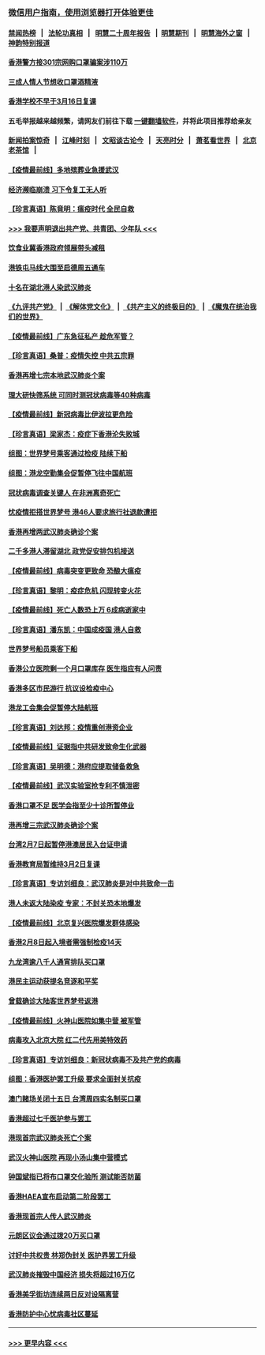 ### [微信用户指南，使用浏览器打开体验更佳](https://github.com/gfw-breaker/banned-news1/blob/master/indexes/wechat-guide.md?t=0)
#### [禁闻热榜](热点新闻.md?t=0)  &nbsp;&nbsp;|&nbsp;&nbsp; [法轮功真相](https://github.com/gfw-breaker/truth/blob/master/README.md?t=0) &nbsp;&nbsp;|&nbsp;&nbsp; [明慧二十周年报告](https://github.com/gfw-breaker/mh-reports/blob/master/README.md?t=0) &nbsp;&nbsp;|&nbsp;&nbsp;[明慧期刊](https://github.com/gfw-breaker/mh-qikan) &nbsp;&nbsp;|&nbsp;&nbsp; [明慧海外之窗](https://github.com/gfw-breaker/mh-news/blob/master/README.md?t=0) &nbsp;&nbsp;|&nbsp;&nbsp; [神韵特别报道](https://github.com/gfw-breaker/mh-news/blob/master/shenyun.md?t=0)
#### [香港警方接301宗网购口罩骗案涉110万](../pages/nsc415/n11867572.md?t=02150022) 
#### [三成人情人节想收口罩酒精液](../pages/nsc415/n11867523.md?t=02150022) 
#### [香港学校不早于3月16日复课](../pages/nsc415/n11867498.md?t=02150022) 
#### 五毛举报越来越频繁，请网友们前往下载 [一键翻墙软件](https://github.com/gfw-breaker/ssr-accounts)，并将此项目推荐给亲友
#### [新闻拍案惊奇](https://github.com/gfw-breaker/banned-news1/blob/master/pages/link4.md) &nbsp;&nbsp;|&nbsp;&nbsp; [江峰时刻](https://github.com/gfw-breaker/banned-news1/blob/master/pages/link4.md) &nbsp;&nbsp;|&nbsp;&nbsp; [文昭谈古论今](https://github.com/gfw-breaker/banned-news1/blob/master/pages/link4.md) &nbsp;&nbsp;|&nbsp;&nbsp; [天亮时分](https://github.com/gfw-breaker/banned-news1/blob/master/pages/link4.md) &nbsp;&nbsp;|&nbsp;&nbsp; [萧茗看世界](https://github.com/gfw-breaker/banned-news1/blob/master/pages/link4.md) &nbsp;&nbsp;|&nbsp;&nbsp; [北京老茶馆](https://github.com/gfw-breaker/banned-news1/blob/master/pages/link4.md) &nbsp;&nbsp;|&nbsp;&nbsp; 
#### [【疫情最前线】多地殡葬业急援武汉](../pages/nsc415/n11866914.md?t=02150022) 
#### [经济濒临崩溃 习下令复工无人听](../pages/nsc415/n11867269.md?t=02150022) 
#### [【珍言真语】陈竟明：瘟疫时代 全民自救](../pages/nsc415/n11866765.md?t=02150022) 
#### [>>> 我要声明退出共产党、共青团、少年队 <<<](https://github.com/begood0513/goodnews/blob/master/quit/letter.md) 
#### [饮食业冀香港政府领展带头减租](../pages/nsc415/n11864876.md?t=02150022) 
#### [港铁屯马线大围至启德周五通车](../pages/nsc415/n11864842.md?t=02150022) 
#### [十名在湖北港人染武汉肺炎](../pages/nsc415/n11864807.md?t=02150022) 
#### [《九评共产党》](https://github.com/begood0513/9ping.md/blob/master/README.md) &nbsp;|&nbsp; [《解体党文化》](../../../../jtdwh.md/blob/master/README.md)  &nbsp;|&nbsp; [《共产主义的终极目的》](../../../../gczydzjmd.md/blob/master/README.md) &nbsp;|&nbsp; [《魔鬼在统治我们的世界》](../../../../mgztzwmdsj.md/blob/master/README.md) 
#### [【疫情最前线】广东急征私产 趁危军管？](../pages/nsc415/n11864205.md?t=02150022) 
#### [【珍言真语】桑普：疫情失控 中共五宗罪](../pages/nsc415/n11864157.md?t=02150022) 
#### [香港再增七宗本地武汉肺炎个案](../pages/nsc415/n11862405.md?t=02150022) 
#### [理大研快筛系统 可同时测冠状病毒等40种病毒](../pages/nsc415/n11862376.md?t=02150022) 
#### [【疫情最前线】新冠病毒比伊波拉更危险](../pages/nsc415/n11862199.md?t=02150022) 
#### [【珍言真语】梁家杰：疫症下香港沦失败城](../pages/nsc415/n11861588.md?t=02150022) 
#### [组图：世界梦号乘客通过检疫 陆续下船](../pages/nsc415/n11858302.md?t=02150022) 
#### [组图：港龙空勤集会促暂停飞往中国航班](../pages/nsc415/n11858190.md?t=02150022) 
#### [冠状病毒调查关键人 在非洲离奇死亡](../pages/nsc415/n11859798.md?t=02150022) 
#### [忧疫情拒搭世界梦号 港46人要求旅行社退款遭拒](../pages/nsc415/n11859849.md?t=02150022) 
#### [香港再增两武汉肺炎确诊个案](../pages/nsc415/n11859833.md?t=02150022) 
#### [二千多港人滞留湖北 政党促安排包机接送](../pages/nsc415/n11859831.md?t=02150022) 
#### [【疫情最前线】病毒突变更致命 恐酿大瘟疫](../pages/nsc415/n11859604.md?t=02150022) 
#### [【珍言真语】黎明：疫症危机 闪现转变火花](../pages/nsc415/n11859199.md?t=02150022) 
#### [【疫情最前线】死亡人数恐上万 6成病逝家中](../pages/nsc415/n11856687.md?t=02150022) 
#### [【珍言真语】潘东凯：中国成疫国 港人自救](../pages/nsc415/n11856962.md?t=02150022) 
#### [世界梦号船员乘客下船](../pages/nsc415/n11856883.md?t=02150022) 
#### [香港公立医院剩一个月口罩库存 医生指应有人问责](../pages/nsc415/n11856875.md?t=02150022) 
#### [香港多区市民游行 抗议设检疫中心](../pages/nsc415/n11856866.md?t=02150022) 
#### [港龙工会集会促暂停大陆航班](../pages/nsc415/n11856840.md?t=02150022) 
#### [【珍言真语】刘达邦：疫情重创港资企业](../pages/nsc415/n11854274.md?t=02150022) 
#### [【疫情最前线】证据指中共研发致命生化武器](../pages/nsc415/n11853087.md?t=02150022) 
#### [【珍言真语】吴明德：港府应提取储备救急](../pages/nsc415/n11852734.md?t=02150022) 
#### [【疫情最前线】武汉实验室抢专利不慎泄密](../pages/nsc415/n11850310.md?t=02150022) 
#### [香港口罩不足 医学会指至少十诊所暂停业](../pages/nsc415/n11850301.md?t=02150022) 
#### [港再增三宗武汉肺炎确诊个案](../pages/nsc415/n11850328.md?t=02150022) 
#### [台湾2月7日起暂停港澳居民入台证申请](../pages/nsc415/n11850304.md?t=02150022) 
#### [香港教育局暂维持3月2日复课](../pages/nsc415/n11850260.md?t=02150022) 
#### [【珍言真语】专访刘细良：武汉肺炎是对中共致命一击](../pages/nsc415/n11849934.md?t=02150022) 
#### [港人未返大陆染疫 专家：不封关恐本地爆发](../pages/nsc415/n11848021.md?t=02150022) 
#### [【疫情最前线】北京复兴医院爆发群体感染](../pages/nsc415/n11847626.md?t=02150022) 
#### [香港2月8日起入境者需强制检疫14天](../pages/nsc415/n11847658.md?t=02150022) 
#### [九龙湾逾八千人通宵排队买口罩](../pages/nsc415/n11847647.md?t=02150022) 
#### [港民主运动获提名竞逐和平奖](../pages/nsc415/n11847633.md?t=02150022) 
#### [曾载确诊大陆客世界梦号返港](../pages/nsc415/n11847608.md?t=02150022) 
#### [【疫情最前线】火神山医院如集中营 被军管](../pages/nsc415/n11847524.md?t=02150022) 
#### [病毒攻入北京大院 红二代先用美特效药](../pages/nsc415/n11847427.md?t=02150022) 
#### [【珍言真语】专访刘细良：新冠状病毒不及共产党的病毒](../pages/nsc415/n11847164.md?t=02150022) 
#### [组图：香港医护罢工升级 要求全面封关抗疫](../pages/nsc415/n11844107.md?t=02150022) 
#### [澳门赌场关闭十五日 台湾周四实名制买口罩](../pages/nsc415/n11845083.md?t=02150022) 
#### [香港超过七千医护参与罢工](../pages/nsc415/n11845051.md?t=02150022) 
#### [港现首宗武汉肺炎死亡个案](../pages/nsc415/n11844998.md?t=02150022) 
#### [武汉火神山医院 再现小汤山集中营模式](../pages/nsc415/n11844763.md?t=02150022) 
#### [钟国斌指已将布口罩交化验所 测试能否防菌](../pages/nsc415/n11842783.md?t=02150022) 
#### [香港HAEA宣布启动第二阶段罢工](../pages/nsc415/n11842723.md?t=02150022) 
#### [香港现首宗人传人武汉肺炎](../pages/nsc415/n11842766.md?t=02150022) 
#### [元朗区议会通过拨20万买口罩](../pages/nsc415/n11842754.md?t=02150022) 
#### [讨好中共权贵 林郑伪封关 医护界罢工升级](../pages/nsc415/n11842359.md?t=02150022) 
#### [武汉肺炎摧毁中国经济 损失将超过16万亿](../pages/nsc415/n11839723.md?t=02150022) 
#### [香港美孚街坊连续两日反对设隔离营](../pages/nsc415/n11839962.md?t=02150022) 
#### [香港防护中心忧病毒社区蔓延](../pages/nsc415/n11839933.md?t=02150022) 

----
#### [ >>> 更早内容 <<< ](../indexes/nsc415-earlier.md)
